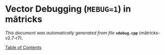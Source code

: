 
# Vector Debugging (`MEBUG=1`) in mātricks
_This document was automatically generated from file_ **`vdebug.cpp`** (mātricks-v2.7-r7).


[Table of Contents](README.md)

